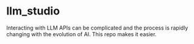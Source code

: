 # llm_studio
Interacting with LLM APIs can be complicated and the process is rapidly changing with the evolution of AI. This repo makes it easier.
